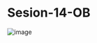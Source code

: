 # Sesion-14-OB

![image](https://user-images.githubusercontent.com/90207514/179157500-9a3eaa56-a52f-4ae0-8c8b-2fca604c7323.png)

